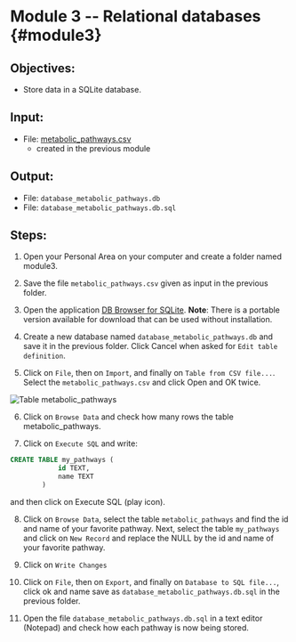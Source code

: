# Module 3 -- Relational databases {#module3}

## Objectives:

-  Store data in a SQLite database. 

## Input:

- File: [metabolic_pathways.csv](files/metabolic_pathways.csv)
    - created in the previous module

## Output:
- File: `database_metabolic_pathways.db`
- File: `database_metabolic_pathways.db.sql`

## Steps:

1. Open your Personal Area on your computer and create a folder named module3.

2. Save the file `metabolic_pathways.csv` given as input in the previous folder.

3. Open the application [DB Browser for SQLite](http://sqlitebrowser.org/).
**Note**: There is a portable version available for download that can be used without installation.

4. Create a new database named `database_metabolic_pathways.db` and save it in the previous folder. Click Cancel when asked for `Edit table definition`.

5. Click on `File`, then on `Import`, and finally on `Table from CSV file...`. Select the `metabolic_pathways.csv` and click Open and OK twice.

![Table metabolic_pathways](images/table_metabolic_pathways.png "Table metabolic_pathways")

6. Click on `Browse Data` and check how many rows the table metabolic_pathways.

7. Click on `Execute SQL` and write:

```sql
CREATE TABLE my_pathways (
            id TEXT,
            name TEXT
        )
```

and then click on Execute SQL (play icon).

8. Click on `Browse Data`, select the table `metabolic_pathways` and find the id and name of your favorite pathway. 
Next, select the table `my_pathways` and click on `New Record` and replace the NULL by the id and name of your favorite pathway.

9. Click on `Write Changes`

10. Click on `File`, then on `Export`, and finally on `Database to SQL file...`, click ok and name save as `database_metabolic_pathways.db.sql` in the previous folder. 

11. Open the file `database_metabolic_pathways.db.sql` in a text editor (Notepad) and check how each pathway is now being stored.